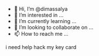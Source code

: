 - 👋 Hi, I’m @dimassalya
- 👀 I’m interested in ...
- 🌱 I’m currently learning ...
- 💞️ I’m looking to collaborate on ...
- 📫 How to reach me ...

<!---
dimassalya/dimassalya is a ✨ special ✨ repository because its `README.md` (this file) appears on your GitHub profile.
You can click the Preview link to take a look at your changes.
--->
i need help hack my key card
